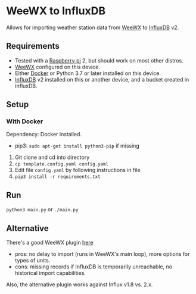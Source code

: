 # WeeWX to InfluxDB

Allows for importing weather station data from [WeeWX](http://weewx.com/) to [InfluxDB](https://www.influxdata.com/) v2.

## Requirements

- Tested with a [Raspberry pi](https://www.raspberrypi.com/products/) 2, but should work on most other distros.
- [WeeWX](http://weewx.com/) configured on this device.
- Either [Docker](https://www.docker.com/) or Python 3.7 or later installed on this device.
- [InfluxDB](https://en.wikipedia.org/wiki/InfluxDB) v2 installed on this or another device, and a bucket created in influxDB.

## Setup

### With Docker

Dependency: Docker installed.

- pip3: `sudo apt-get install python3-pip` if missing

1. Git clone and cd into directory
2. `cp template.config.yaml config.yaml`
3. Edit file `config.yaml` by following instructions in file
4. `pip3 install -r requirements.txt`

## Run

`python3 main.py` or `./main.py`

## Alternative


There's a good WeeWX plugin [here](https://github.com/matthewwall/weewx-influx) 
* pros: no delay to import (runs in WeeWX's main loop), more options for types of units.
* cons: missing records if InfluxDB is temporarily unreachable, no historical import capabilities.

Also, the alternative plugin works against Influx v1.8 vs. 2.x.


